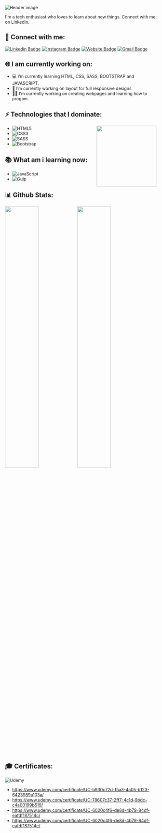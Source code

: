 ![Header image](https://raw.githubusercontent.com/jayrajroshan/jayrajroshan/master/Assets/GitHub_Header.jpg)
<!-- You can create your own header images using Canva, it has a lot of templates. If you do, use the following link https://www.canva.com/join/celeriac-tread-jellyfish -->

I'm a tech enthusiast who loves to learn about new things. Connect with me on LinkedIn.

## 📱 Connect with me:

[![Linkedin Badge](https://img.shields.io/badge/-FreddySantamaria-blue?style=flat-square&logo=Linkedin&logoColor=white&link=https://www.linkedin.com/in/freddy-a-santamaria-p-959546169/)](https://www.linkedin.com/in/freddy-a-santamaria-p-959546169/)
[![Instagram Badge](https://img.shields.io/badge/-theskullboy_fred-e4405f?style=flat-square&logo=Instagram&logoColor=white&link=https://www.instagram.com/roshanjayraj/)](https://www.instagram.com/roshanjayraj/)
[![Website Badge](https://img.shields.io/badge/-jayraj.co.in-e34f26?style=flat-square&logo=HTML5&logoColor=white&link=https://jayraj.co.in/)](https://jayraj.co.in/)
[![Gmail Badge](https://img.shields.io/badge/-freddyperozo21@gmail.com-d14836?style=flat-square&logo=Gmail&logoColor=white&link=mailto:mail@jayraj.co.in)](mailto:mail@jayraj.co.in)

## 🌐 I am currently working on:

- 💻 I’m currently learning HTML, CSS, SASS, BOOTSTRAP and JAVASCRIPT.
- 🤖 I’m currently working on layout for full responsive designs
- 👨‍💻 I’m currently working on creating webpages and learning how to progam.

## ⚡ Technologies that I dominate:

<img align='right' src='https://media.giphy.com/media/bcKmIWkUMCjVm/giphy.gif' width='200"'>

- ![HTML5](https://img.shields.io/badge/html5-%23E34F26.svg?style=for-the-badge&logo=html5&logoColor=white)
- ![CSS3](https://img.shields.io/badge/css3-%231572B6.svg?style=for-the-badge&logo=css3&logoColor=white)
- ![SASS](https://img.shields.io/badge/SASS-hotpink.svg?style=for-the-badge&logo=SASS&logoColor=white)
- ![Bootstrap](https://img.shields.io/badge/bootstrap-%23563D7C.svg?style=for-the-badge&logo=bootstrap&logoColor=white)

## 📚 What am i learning now:

- ![JavaScript](https://img.shields.io/badge/javascript-%23323330.svg?style=for-the-badge&logo=javascript&logoColor=%23F7DF1E)
- ![Gulp](https://img.shields.io/badge/GULP-%23CF4647.svg?style=for-the-badge&logo=gulp&logoColor=white)

## 📊 Github Stats:

<img align="left" width="47%" src="https://github-readme-stats.vercel.app/api?username=freddyasp21&show_icons=true&theme=darkone" />
<img align="left" width="47%" src="https://github-readme-stats.vercel.app/api/top-langs/?username=freddyasp21&layout=compact" />

## 🎓 Certificates:

![Udemy](https://img.shields.io/badge/Udemy-A435F0?style=for-the-badge&logo=Udemy&logoColor=white)

- https://www.udemy.com/certificate/UC-b930c72d-f5a3-4a05-b123-6423989a103a/
- https://www.udemy.com/certificate/UC-78607c37-2ff7-4c1d-9bdc-c4a00199b519/
- https://www.udemy.com/certificate/UC-6020c4f6-de8d-4b79-84df-eafdf187514c/
- https://www.udemy.com/certificate/UC-6020c4f6-de8d-4b79-84df-eafdf187514c/

